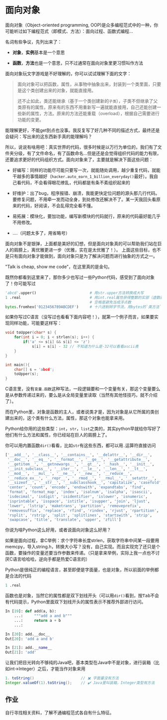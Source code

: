 # 面向对象

面向对象（Object-oriented programming, OOP)是众多编程范式中的一种，你可能听过如下编程范式（即模式、方法）：面向过程、函数式编程...



名词有些争议，先列出来了：

* **对象**，**实例**基本是一个意思

* **函数**，**方法**也是一个意思，只不过通常在面向对象里更习惯叫作方法



面向对象玩文字游戏是不好理解的，你可以试试理解下面的文字：

>  面向对象可以把函数，属性，从事物中抽象出来，封装到一个类里面，只要是这个类创建出来的对象，就能直接用。
> 
> 还不止如此，类还能继承（基于一个类创建新的`子类`），子类不但继承了父类原有的属性，原来有的东西不用重新写一遍就能直接用，自己还能创建一些新的属性，方法。原来的方法还能重载（overload），根据自己需要进行功能的变更。

能理解更好，不能get到点也没事。我反复写了好几种不同的描述方式，最终还是会疑问：写出来的这东西新手真的能理解吗？



所以，说说有啥用吧：真实世界的代码，很多时候是以万行为单位的，我们有了文件夹分级，有了文件命名，有了函数命名...但是还是会觉得组织代码的能力有限，还要追求更好的代码组织方式。面向对象来了，主要就是解决下面这些问题：

* 好编写：同样的功能尽可能只要写一次，就能随处调用，越少重复代码，就能干越多的事情越好（`hacker.auto_earn_1_billion_everyday()`最好）。我自己看代码，不会看得眼花缭乱，代码都是有条不紊组织起来的

* 好维护：出了bug，程序报错、崩溃，我能更快定位问题的源头那几行代码。要修复问题，不用牵一发而动全身，到处修改还解决不了。某一天我回头看原来的代码，好阅读，不会乱得完全看不懂。

* 易拓展：模块化，要加功能，编写新模块的代码就行，原来的代码最好能几乎不用修改。

* ....（问题太多了，用省略号）



面向对象不是银弹，上面都是美好的幻想，但是面向对象真的可以帮助我们站在巨人的肩膀上，离优雅更进一步（优雅，实在是太优雅了！）。
上面这些目标，也不是只有面向对象才能做到，面向对象只是为了解决问题而进行抽象的方式之一。



"Talk is cheap, show me code"，在这里真的是金句。



既然你都看到这里来了，那你多少也写过一些Python代码，感受到了面向对象了！你可能写过

```python
'abcd'.upper()                        # 用str.upper方法转换成大写
1 .real                               # 用int.real属性获得整数的实部（虚数还记得吧）
                                      # 空格是避免当成浮点数
bytes.fromhex('0123456789ABCDEF')     # 十六进制转字节流，用bytes的`类方法`
```

如果你写过C语言（没写过也看看下面内容吧！），就第一个例子而言，如果要实现同样功能，可能要这样写：

```c
void toUpper(char* s) {
    for(int i = 0; i < strlen(s); i++) {
        if('a' <= s[i] && s[i] <= 'z')
            s[i] = s[i] - 32 // 不知道为什么是-32可以看看ascii表
    }
}

int main(){
    char[] s = 'abcd';
    toUpper(s);
}
```

C语言里，没有`变量.函数`这种写法，一段逻辑要和一个变量有关，那这个变量要么是从参数传递过来的，要么是从全局变量里读取（当然有其他怪技巧，就不介绍了）。

而在Python里，对象是函数的主人，或者说类才是，因为对象是从它所属的类创建出来的，这个类有什么方法，属性，那这个对象也能拿来用。

Python给你用的这些类型：`int`，`str`，`list`之类的，其实python早就给你写好了他们有什么方法和属性，你已经站在巨人的肩膀上了。

你可以用内置函数`dir()`看看，比如`str`有这些东西，都可以用`.`运算符直接访问

```python
['__add__', '__class__', '__contains__', '__delattr__', '__dir__', 
 '__doc__', '__eq__', '__format__', '__ge__', '__getattribute__', 
 '__getitem__', '__getnewargs__', '__gt__', '__hash__', '__init__', 
 '__init_subclass__', '__iter__', '__le__', '__len__', '__lt__', 
 '__mod__', '__mul__', '__ne__', '__new__', '__reduce__', 
 '__reduce_ex__', '__repr__', '__rmod__', '__rmul__', '__setattr__', 
 '__sizeof__', '__str__', '__subclasshook__', 'capitalize', 'casefold', 
 'center', 'count', 'encode', 'endswith', 'expandtabs', 'find', 
 'format', 'format_map', 'index', 'isalnum', 'isalpha', 'isascii', 
 'isdecimal', 'isdigit', 'isidentifier', 'islower', 'isnumeric', 
 'isprintable', 'isspace', 'istitle', 'isupper', 'join', 'ljust', 
 'lower', 'lstrip', 'maketrans', 'partition', 'removeprefix', 
 'removesuffix', 'replace', 'rfind', 'rindex', 'rjust', 'rpartition', 
 'rsplit', 'rstrip', 'split', 'splitlines', 'startswith', 'strip', 
 'swapcase', 'title', 'translate', 'upper', 'zfill']
```

你说为啥Python这么好用，或者说面向对象这么好用？

如果是面向过程，拿C举例：求个字符串长度strlen，获取字符串中间某一段要用memcpy，导入string.h，转换大小写？没有，自己实现。而且实现完了还只是个函数，要操作的变量还要当作参数来传递。（只是拿来举例，实际上我一点也不讨厌C语言哈哈哈，逆向手都是热爱C语言的）



Python是很纯正的编程语言，甚至即便是字面量，也是对象，所以前面的举例都是合法的代码

```python
1 .real
```

函数也是对象，当然它的属性都是双下划线开头（可以用`dir()`看到，按<kbd>Tab</kbd>不会有代码提示，Python里面双下划线开头的属性表示不推荐外部进行访问。

```python
In [19]: def add(a, b):
    ...:     """add a and b"""
    ...:     return a + b
    ...:

In [20]: add.__doc__
Out[20]: 'add a and b'

In [21]: add.__name__
Out[21]: 'add'
```



让我们把目光转向不够纯的Java吧，基本类型在Java中不是对象，进行装箱（比如int->Integer）之后，才能当作对象来用

```java
1. toString()                     // ✖️ 字面量没有方法
Integer.valueOf(1).toString();    // ✔️ Java里叫装箱，Integer类型有方法
```


## 作业

自行寻找相关资料，了解不通编程范式各自有什么特征。